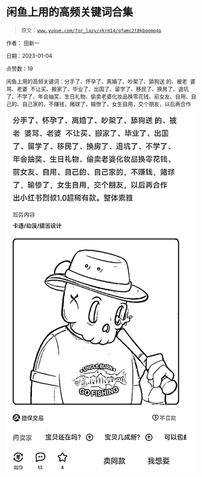 # 闲鱼上用的高频关键词合集

> 原文：[`www.yuque.com/for_lazy/xkrm14/qfwmc2t8kbqomp4p`](https://www.yuque.com/for_lazy/xkrm14/qfwmc2t8kbqomp4p)



作者： 田新一 

日期：2023-01-04 

点赞数：19 

闲鱼上用的高频关键词：分手了、怀孕了、离婚了、吵架了、舔狗送 的、被老  婆骂、老婆  不让买、搬家了、毕业了、出国了、留学了、移民了、换房了、退坑了、不学了、年会抽奖、生日礼物、偷卖老婆化妆品换零花钱、前女友、自用、自己的、自己家的，不赚钱，赌球了，输惨了，女生自用，交个朋友，以后再合作 

![](img/a8712394ae9af72fda162315ab457fe6.png)  

